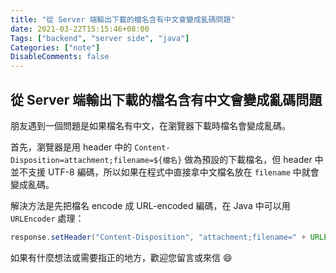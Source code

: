```yaml
---
title: "從 Server 端輸出下載的檔名含有中文會變成亂碼問題"
date: 2021-03-22T15:15:46+08:00
Tags: ["backend", "server side", "java"]
Categories: ["note"]
DisableComments: false
---
```

## 從 Server 端輸出下載的檔名含有中文會變成亂碼問題

朋友遇到一個問題是如果檔名有中文，在瀏覽器下載時檔名會變成亂碼。

首先，瀏覽器是用 header 中的 `Content-Disposition=attachment;filename=${檔名}` 做為預設的下載檔名，但 header 中並不支援 UTF-8 編碼，所以如果在程式中直接拿中文檔名放在 `filename` 中就會變成亂碼。

解決方法是先把檔名 encode 成 URL-encoded 編碼，在 Java 中可以用 `URLEncoder` 處理：

```java
response.setHeader("Content-Disposition", "attachment;filename=" + URLEncoder.encode(fileName, "UTF-8");
```
如果有什麼想法或需要指正的地方，歡迎您留言或來信 😄